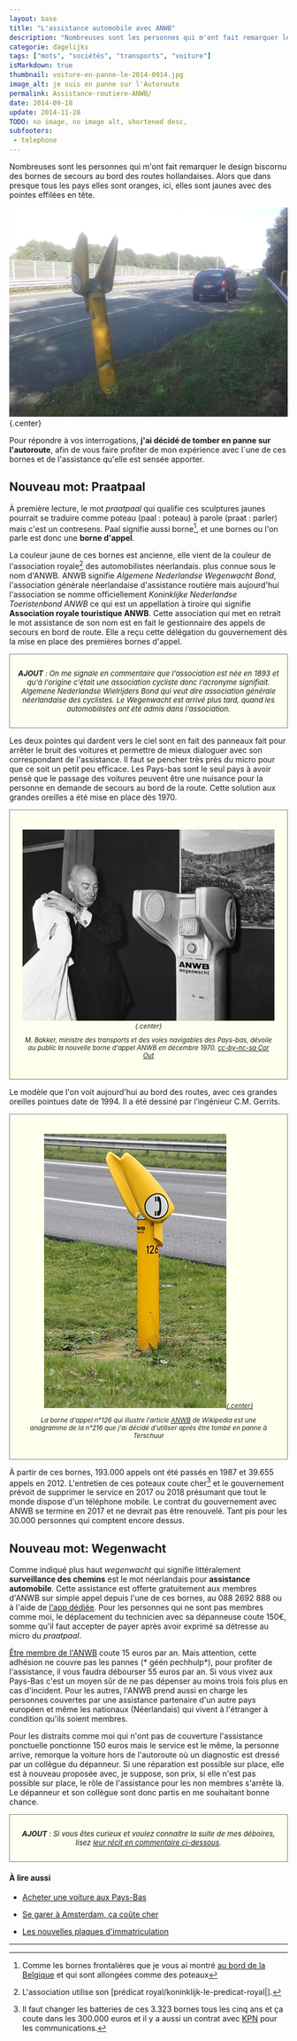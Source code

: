 ```yaml
---
layout: base
title: "L'assistance automobile avec ANWB"
description: "Nombreuses sont les personnes qui m'ont fait remarquer le design biscornu des bornes de secours au bord des routes hollandaises. Alors que dans presque tous les"
categorie: dagelijks
tags: ["mots", "sociétés", "transports", "voiture"]
isMarkdown: true
thumbnail: voiture-en-panne-le-2014-0914.jpg
image_alt: je suis en panne sur l'Autoroute
permalink: Assistance-routiere-ANWB/
date: 2014-09-18
update: 2014-11-28
TODO: no image, no image alt, shortened desc, 
subfooters:
 - telephone
---
```


Nombreuses sont les personnes qui m'ont fait remarquer le design biscornu des bornes de secours au bord des routes hollandaises. Alors que dans presque tous les pays elles sont oranges, ici, elles sont jaunes avec des pointes effilées en tête.

![Voiture en panne le 14 septembre](voiture-en-panne-le-2014-0914.jpg){.center}

Pour répondre à vos interrogations, **j'ai décidé de tomber en panne sur l'autoroute**, afin de vous faire profiter de mon expérience avec l´une de ces bornes et de l'assistance qu'elle est sensée apporter.

## Nouveau mot: Praatpaal

À première lecture, le mot *praatpaal* qui qualifie ces sculptures jaunes pourrait se traduire comme poteau (paal : poteau) à parole (praat : parler) mais c'est un contresens. Paal signifie aussi borne[^1], et une bornes ou l'on parle est donc une **borne d'appel**. 

La couleur jaune de ces bornes est ancienne, elle vient de la couleur de l'association royale[^2] des automobilistes néerlandais. plus connue sous le nom d'ANWB. ANWB signifie *Algemene Nederlandse Wegenwacht Bond*, l'association générale néerlandaise d'assistance routière mais aujourd'hui l'association se nomme officiellement *Koninklijke Nederlandse Toeristenbond ANWB* ce qui est un appellation à tiroire qui signifie **Association royale touristique ANWB**. Cette association qui met en retrait le mot assistance de son nom est en fait le gestionnaire des appels de secours en bord de route. Elle a reçu cette délégation du gouvernement dès la mise en place des premières bornes d'appel.

<!-- HTML -->
<div style="border:1px solid grey; background-color:#FFFFf0; font-size:small; width=530px; text-align:center; padding:1em; font-style:italic;">

**AJOUT** : On me signale en commentaire que l'association est née en 1893 et qu'à l'origine c'était une association cycliste donc l'acronyme signifiait. *Algemene Nederlandse Wielrijders Bond* qui veut dire association générale néerlandaise des cyclistes. Le Wegenwacht est arrivé plus tard, quand les automobilistes ont été admis dans l'association.

</div>
<!-- / HTML -->

Les deux pointes qui dardent vers le ciel sont en fait des panneaux fait pour arrêter le bruit des voitures et permettre de mieux dialoguer avec son correspondant de l'assistance. Il faut se pencher très près du micro pour que ce soit un petit peu efficace. Les Pays-bas sont le seul pays à avoir pensé que le passage des voitures peuvent être une nuisance pour la personne en demande de secours au bord de la route. Cette solution aux grandes oreilles a été mise en place dès 1970. 

<!-- HTML -->
<div style="border:1px solid grey; background-color:#FFFFEE; font-size:smaller; width=530px; text-align:center; padding:2em; font-style:italic;">

![M. Bakker, ministre des transports et des voies navigables révèle la nouvelle borne ANWB (1970)](Minister-Bakker-ANWB-1970.jpg){.center}

M. Bakker, ministre des transports et des voies navigables des Pays-bas, dévoile au public la nouvelle borne d'appel ANWB en décembre 1970. [cc-by-nc-sa Cor Out](http://www.anp-archief.nl/page/2249049/nl)

</div>
<!-- / HTML -->


Le modèle que l'on voit aujourd'hui au bord des routes, avec ces grandes oreilles pointues date de 1994. Il a été dessiné par l’ingénieur C.M. Gerrits.


<!-- HTML -->
<div style="border:1px solid grey; background-color:#FFFFEE; font-size:smaller; width=530px; text-align:center; padding:2em; font-style:italic;">

[![praatpaal moderne n°126](330px-Praatpaal.jpg){.center}](https://commons.wikimedia.org/wiki/File:Praatpaal_3.JPG)


La borne d'appel n°126 qui illustre l'article  <a href="https://nl.wikipedia.org/wiki/ANWB">ANWB</a> de Wikipedia est une anagramme de la n°216 que j'ai décidé d'utiliser après être tombé en panne à Terschuur

</div>
<!-- / HTML -->

À partir de ces bornes, 193.000 appels ont été passés en 1987 et 39.655 appels en 2012. L'entretien de ces poteaux coute cher[^3] et le gouvernement prévoit de supprimer le service en 2017 ou 2018 présumant que tout le monde dispose d'un téléphone mobile. Le contrat du gouvernement avec ANWB se termine en 2017 et ne devrait pas être renouvelé. Tant pis pour les 30.000 personnes qui comptent encore dessus.

## Nouveau mot: Wegenwacht

Comme indiqué plus haut *wegenwacht* qui signifie littéralement **surveillance des chemins** est le mot néerlandais pour **assistance automobile**. Cette assistance est offerte gratuitement aux membres d'ANWB sur simple appel depuis l'une de ces bornes, au 088 2692 888 ou à l'aide de [l'app dédiée](http://www.anwb.nl/mobiel/wegenwacht). Pour les personnes qui ne sont pas membres comme moi, le déplacement du technicien avec sa dépanneuse coute 150€, somme qu'il faut accepter de payer après avoir exprimé sa détresse au micro du *praatpaal*.

[Être membre de l'ANWB](http://www.anwb.nl/lidmaatschap) coute 15 euros par an. Mais attention, cette adhésion ne couvre pas les pannes (* géén pechhulp*), pour profiter de l'assistance, il vous faudra débourser 55 euros par an. Si vous vivez aux Pays-Bas c'est un moyen sûr de ne pas dépenser au moins trois fois plus en cas d'incident. Pour les autres, l'ANWB prend aussi en charge les personnes couvertes par une assistance partenaire d'un autre pays européen et même les nationaux (Néerlandais) qui vivent à l'étranger à condition qu'ils soient membres.

Pour les distraits comme moi qui n'ont pas de couverture l'assistance ponctuelle ponctionne 150 euros mais le service est le même, la personne arrive, remorque la voiture hors de l'autoroute où un diagnostic est dressé par un collègue du dépanneur. Si une réparation est possible sur place, elle est à nouveau proposée avec, je suppose, son prix, si elle n'est pas possible sur place, le rôle de l'assistance pour les non membres s'arrête là. Le dépanneur et son collègue sont donc partis en me souhaitant bonne chance.

<!-- HTML -->
<div style="border:1px solid grey; background-color:#FFFFf0; font-size:small; width=530px; text-align:center; padding:1em; font-style:italic;">

**AJOUT** : Si vous êtes curieux et voulez connaitre la suite de mes déboires, lisez [leur récit en commentaire ci-dessous](#c2002).

</div>
<!-- / HTML -->

#### À lire aussi

* [Acheter une voiture aux Pays-Bas](/acheter-une-voiture-aux-pays-bas)

* [Se garer à Amsterdam, ça coûte cher](/a-amsterdam-se-garer-coute-cher)

* [Les nouvelles plaques d'immatriculation](/les-nouvelles-plaques-d-immatriculation)

---
[^1]: Comme les bornes frontalières que je vous ai montré [au bord de la Belgique](/au-bord-de-la-belgique) et qui sont allongées comme des poteaux
[^2]: L'association utilise son [prédicat royal/koninklijk-le-predicat-royal|].
[^3]: Il faut changer les batteries de ces 3.323 bornes tous les cinq ans et ça coute dans les 300.000 euros et il y a aussi un contrat avec [KPN](/les-bonnes-blagues-de-kpn/) pour les communications.
<!-- post notes:
http://wiki.roncalli.nu/images/2/20/Anwb-auto.jpg 

http://www.wegenwiki.nl/Praatpaal 
musique : http://www.peterkoelewijn.nl/discografie/single/singles60/singles60_027.html 

Le premier poteau pour parler dévoilé par le ministre 
http://www.anp-archief.nl/page/2249049/nl
http://www.anp-archief.nl/page/2146610/nl 
Chatroulette
http://pickle-factory.pr.co/5421-chatroulette-op-een-anwb-praatpaal 
 
De praatpaal is nog een blijvertje
http://www.autoblog.nl/nieuws/de-dagen-van-de-praatpaal-zijn-geteld-59517
De dagen van de praatpaal zijn geteld
http://www.autoblog.nl/nieuws/de-dagen-van-de-praatpaal-zijn-geteld-59517 
http://www.wijzigjepolis.nl/2012/02/anwb-10-voordelen-waarom-jij-lid-zou-moeten-worden/
--->

